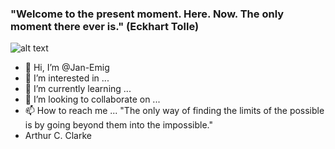 <h3>"Welcome to the present moment. Here. Now. The only moment there ever is." (Eckhart Tolle)</h3>


![alt text]("https://github.com/Jan-Emig/Jan-Emig/assets/skills.svg")

- 👋 Hi, I’m @Jan-Emig
- 👀 I’m interested in ...
- 🌱 I’m currently learning ...
- 💞️ I’m looking to collaborate on ...
- 📫 How to reach me ...
"The only way of finding the limits of the possible is by going beyond them into the impossible."
- Arthur C. Clarke
